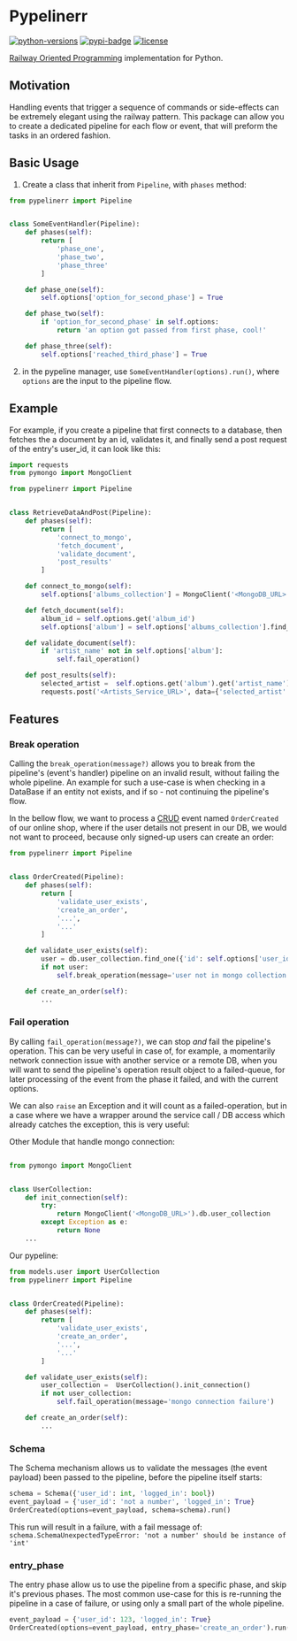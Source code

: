 Pypelinerr
=========
[![python-versions](https://img.shields.io/badge/python-3.6-blue?logo=python)](https://img.shields.io/pypi/pyversions/pypelinerr)
[![pypi-badge](https://img.shields.io/pypi/v/pypelinerr.svg)](https://pypi.org/project/pypelinerr)
[![license](https://img.shields.io/badge/license-MIT-blue.svg)](/LICENSE)

[Railway Oriented Programming](https://fsharpforfunandprofit.com/rop/) implementation for Python.

## Motivation
Handling events that trigger a sequence of commands or side-effects can be extremely elegant using the railway pattern.
This package can allow you to create a dedicated pipeline for each flow or event, that will preform the tasks in an ordered fashion. 

## Basic Usage

1. Create a class that inherit from `Pipeline`, with `phases` method:
```python
from pypelinerr import Pipeline


class SomeEventHandler(Pipeline):
    def phases(self):
        return [
            'phase_one',
            'phase_two',
            'phase_three'
        ]

    def phase_one(self):
        self.options['option_for_second_phase'] = True

    def phase_two(self):
        if 'option_for_second_phase' in self.options:
            return 'an option got passed from first phase, cool!'

    def phase_three(self):
        self.options['reached_third_phase'] = True
```
2. in the pypeline manager, use `SomeEventHandler(options).run()`, where `options` are the input to the pipeline flow.

## Example
For example, if you create a pipeline that first connects to a database, then fetches the a document by an id, validates it, and finally send a post request of the entry's user_id, it can look like this:
```python
import requests
from pymongo import MongoClient

from pypelinerr import Pipeline


class RetrieveDataAndPost(Pipeline):
    def phases(self):
        return [
            'connect_to_mongo',
            'fetch_document',
            'validate_document',
            'post_results'
        ]

    def connect_to_mongo(self):
        self.options['albums_collection'] = MongoClient('<MongoDB_URL>').albums

    def fetch_document(self):
        album_id = self.options.get('album_id')
        self.options['album'] = self.options['albums_collection'].find_one({ 'id': album_id })

    def validate_document(self):
        if 'artist_name' not in self.options['album']:
            self.fail_operation()

    def post_results(self):
        selected_artist =  self.options.get('album').get('artist_name')
        requests.post('<Artists_Service_URL>', data={'selected_artist': selected_artist})
```
## Features


### Break operation
Calling the `break_operation(message?)` allows you to break from the pipeline's (event's handler) pipeline on an invalid result, without failing the whole pipeline.
An example for such a use-case is when checking in a DataBase if an entity not exists, and if so - not continuing the pipeline's flow.

In the bellow flow, we want to process a [CRUD](https://en.wikipedia.org/wiki/Create,_read,_update_and_delete) event named `OrderCreated` of our online shop, 
where if the user details not present in our DB, we would not want to proceed, because only signed-up users can create an order:

```python
from pypelinerr import Pipeline


class OrderCreated(Pipeline):
    def phases(self):
        return [
            'validate_user_exists',
            'create_an_order',
            '...',
            '...'
        ]

    def validate_user_exists(self):
        user = db.user_collection.find_one({'id': self.options['user_id']})
        if not user:
            self.break_operation(message='user not in mongo collection')

    def create_an_order(self):
        ...

```


### Fail operation
By calling `fail_operation(message?)`, we can stop *and* fail the pipeline's operation.
This can be very useful in case of, for example, a momentarily network connection issue with another service or a remote DB,
when you will want to send the pipeline's operation result object to a failed-queue, for later processing of the event from the phase
it failed, and with the current options. 

We can also `raise` an Exception and it will count as a failed-operation, but in a case where we have a wrapper around the service call /
DB access which already catches the exception, this is very useful:

Other Module that handle mongo connection:
```python

from pymongo import MongoClient


class UserCollection:
    def init_connection(self):
        try:
            return MongoClient('<MongoDB_URL>').db.user_collection
        except Exception as e:
            return None
    ...
```

Our pypeline:
```python
from models.user import UserCollection
from pypelinerr import Pipeline


class OrderCreated(Pipeline):
    def phases(self):
        return [
            'validate_user_exists',
            'create_an_order',
            '...',
            '...'
        ]

    def validate_user_exists(self):
        user_collection =  UserCollection().init_connection()
        if not user_collection:
            self.fail_operation(message='mongo connection failure')

    def create_an_order(self):
        ...

```

### Schema
The Schema mechanism allows us to validate the messages (the event payload) been passed to the pipeline,
before the pipeline itself starts:
```python
schema = Schema({'user_id': int, 'logged_in': bool})
event_payload = {'user_id': 'not a number', 'logged_in': True}
OrderCreated(options=event_payload, schema=schema).run()
```
This run will result in a failure, with a fail message of:
```schema.SchemaUnexpectedTypeError: 'not a number' should be instance of 'int'```


### entry_phase
The entry phase allow us to use the pipeline from a specific phase, and skip it's previous phases.
The most common use-case for this is re-running the pipeline in a case of failure, or using only a small part of the
whole pipeline.
```python
event_payload = {'user_id': 123, 'logged_in': True}
OrderCreated(options=event_payload, entry_phase='create_an_order').run()
```

